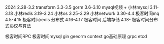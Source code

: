 2024
2.28-3.2 transform
3.3-3.5 gorm
3.6-3.10 mysql视频 + 小林mysql
3.11-3.18 小林redis
3.19-3.24 小林os
3.25-3.29 小林network
3.30-4.4 极客时间mq
4.5-4.15 极客时间redis 分布式
4.16-4.17 极客时间 后端存储
4.18- 极客时间分布式协议与算法

极客时间RPC
极客时间mysql
gin
geeorm
context
go基础原理
grpc
etcd